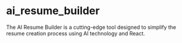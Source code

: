 # ai_resume_builder
The AI Resume Builder is a cutting-edge tool designed to simplify the resume creation process using AI technology and React.
